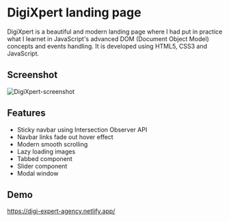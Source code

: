 
# DigiXpert landing page

DigiXpert is a beautiful and modern landing page where I had put in practice what I learnet in JavaScript's advanced DOM (Document Object Model) concepts and events handling. It is developed using HTML5, CSS3 and JavaScript.

## Screenshot

![DigiXpert-screenshot](https://user-images.githubusercontent.com/78702422/195466881-00707b38-1d07-4448-baa8-c0038d72b251.png)
## Features

- Sticky navbar using Intersection Observer API
- Navbar links fade out hover effect
- Modern smooth scrolling 
- Lazy loading images
- Tabbed component
- Slider component
- Modal window


## Demo

https://digi-expert-agency.netlify.app/
